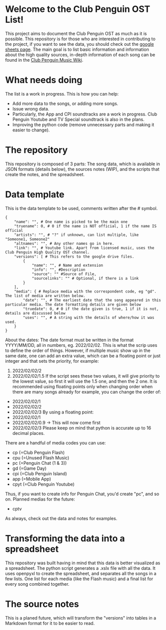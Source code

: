 # Welcome to the Club Penguin OST List!

This project aims to document the Club Penguin OST as much as it is possible. This repository is for those who are interested in contributing to the project, if you want to see the data, you should check out the [google sheets page](https://docs.google.com/spreadsheets/d/140Kui6g27N4FXXKX844JWxprgJ6xwbSBso8AGXaLYLM/edit#gid=1754104519). The main goal is to list basic information and information about the high quality sources, in-depth information of each song can be found in the [Club Penguin Music Wiki](https://clubpenguinmusic.miraheze.org/wiki/Main_Page).

# What needs doing

The list is a work in progress. This is how you can help:
- Add more data to the songs, or adding more songs.
- Issue wrong data.
- Particularly, the App and CPI soundtracks are a work in progress. Club Penguin Youtube and TV Special soundtrack is also in the plans.
- Improving the python code (remove unnecessary parts and making it easier to change).

# The repository

This repository is composed of 3 parts: The song data, which is available in JSON formats (details below), the sources notes (WIP), and the scripts that create the notes, and the spreadsheet.

# Data template

This is the data template to be used, comments written after the # symbol.
```
{
    "name": "", # One name is picked to be the main one
    "truename": 0, # 0 if the name is NOT official, 1 if the name IS official
    "artists": "", # "?" if unknown, can list multiple, like "Someone1, Someone2"
    "altnames": "", # Any other names go in here.
    "link": "", # Youtube link. Apart from licensed music, uses the Club Penguin High Quality OST channel.
    "versions": [ # This refers to the google drive files.
        {
            "name": "", # Name and extension
            "info": "", #Description
            "source": "" #Source of File,
            "sourcelinks": "" # Optional, if there is a link
        }
    ],
    "media": { # Replace media with the correspondent code, eg "gd". The list of media are written below.
        "date": "", # The earliest date that the song appeared in this particular media. The date formatting details are given below
        "truedate": 0, # 0 if the date given is true, 1 if it is not, details are discussed below
        "uses": "", # A string with the details of where/how it was used.
    }
}
```
About the dates: The date format must be written in the format YYYY/MM/DD, all in numbers, eg. 2022/02/02. This is what the scrip uses to define the order of things. However, if multiple music show up in the same date, one can add an extra value, which can be a floating point or just integer and that sets the priority, for example:
1. 2022/02/02/2
2. 2022/02/02/1.5
If the script sees these two values, it will give priority to the lowest value, so first it will use the 1.5 one, and then the 2 one. It is recommended using floating points only when changing order when there are many songs already for example, you can change the order of:
* 2022/02/02/1
* 2022/02/02/2
* 2022/02/02/3
By using a floating point:
* 2022/02/02/1
* 2022/02/02/0.9 -> This will now come first
* 2022/02/02/3
Please keep on mind that python is accurate up to 16 decimal places.

There are a handful of media codes you can use:
- cp (=Club Penguin Flash)
- cpu (=Unused Flash Music)
- pc (=Penguin Chat (1 & 3))
- gd (=Game Day)
- cpi (=Club Penguin Island)
- app (=Mobile App)
- cpyt (=Club Penguin Youtube)

Thus, if you want to create info for Penguin Chat, you'd create "pc", and so on. Planned medias for the future:
- cptv

As always, check out the data and notes for examples.

# Transforming the data into a spreadsheet

This repository was built having in mind that this data is better visualized as a spreadsheet. The python script generates a .xslx file with all the data. It uses openpyxl to create the spreadsheet, and separates all the songs in a few lists. One list for each media (like the Flash music) and a final list for every song combined together.

# The source notes

This is a planed future, which will transform the "versions" into tables in a Markdown format for it to be easier to read.